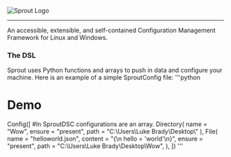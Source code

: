 ![Sprout Logo](http://i.imgur.com/7XA8xpe.png)</br><hr>
An accessible, extensible, and self-contained Configuration Management Framework for Linux and Windows.

### The DSL
Sprout uses Python functions and arrays to push in data and configure your machine.
Here is an example of a simple SproutConfig file: 
'''python
# Demo
Config([ #In SproutDSC configurations are an array.
    Directory(
        name = "Wow",
        ensure = "present",
        path = "C:\\Users\\Luke Brady\\Desktop\\"
        ),
    File(
        name = "helloworld.json",
        content = "{\n  hello = 'world'\n}",
        ensure = "present",
        path = "C:\\Users\\Luke Brady\\Desktop\\Wow",
        ),
    ])
'''
